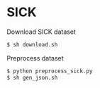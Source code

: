 # SICK

Download SICK dataset
```bash
$ sh download.sh
```

Preprocess dataset
```bash
$ python preprocess_sick.py
$ sh gen_json.sh
```
